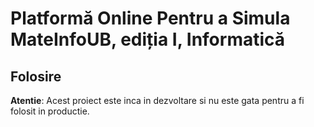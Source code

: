 # Platformă Online Pentru a Simula MateInfoUB, ediția I, Informatică

## Folosire

**Atentie**: Acest proiect este inca in dezvoltare si nu este gata pentru a fi folosit in productie.

